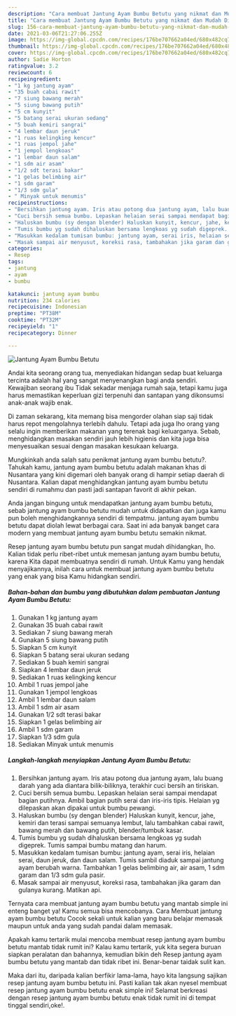 ```yaml
---
description: "Cara membuat Jantung Ayam Bumbu Betutu yang nikmat dan Mudah Dibuat"
title: "Cara membuat Jantung Ayam Bumbu Betutu yang nikmat dan Mudah Dibuat"
slug: 156-cara-membuat-jantung-ayam-bumbu-betutu-yang-nikmat-dan-mudah-dibuat
date: 2021-03-06T21:27:06.255Z
image: https://img-global.cpcdn.com/recipes/176be707662a04ed/680x482cq70/jantung-ayam-bumbu-betutu-foto-resep-utama.jpg
thumbnail: https://img-global.cpcdn.com/recipes/176be707662a04ed/680x482cq70/jantung-ayam-bumbu-betutu-foto-resep-utama.jpg
cover: https://img-global.cpcdn.com/recipes/176be707662a04ed/680x482cq70/jantung-ayam-bumbu-betutu-foto-resep-utama.jpg
author: Sadie Horton
ratingvalue: 3.2
reviewcount: 6
recipeingredient:
- "1 kg jantung ayam"
- "35 buah cabai rawit"
- "7 siung bawang merah"
- "5 siung bawang putih"
- "5 cm kunyit"
- "5 batang serai ukuran sedang"
- "5 buah kemiri sangrai"
- "4 lembar daun jeruk"
- "1 ruas kelingking kencur"
- "1 ruas jempol jahe"
- "1 jempol lengkoas"
- "1 lembar daun salam"
- "1 sdm air asam"
- "1/2 sdt terasi bakar"
- "1 gelas belimbing air"
- "1 sdm garam"
- "1/3 sdm gula"
- " Minyak untuk menumis"
recipeinstructions:
- "Bersihkan jantung ayam. Iris atau potong dua jantung ayam, lalu buang darah yang ada diantara bilik-biliknya, terakhir cuci bersih an tiriskan."
- "Cuci bersih semua bumbu. Lepaskan helaian serai sampai mendapat bagian putihnya. Ambil bagian putih serai dan iris-iris tipis. Helaian yg dilepaskan akan dipakai untuk bumbu pewangi."
- "Haluskan bumbu (sy dengan blender) Haluskan kunyit, kencur, jahe, kemiri dan terasi sampai semuanya lembut, lalu tambahkan cabai rawit, bawang merah dan bawang putih, blender/tumbuk kasar."
- "Tumis bumbu yg sudah dihaluskan bersama lengkoas yg sudah digeprek. Tumis sampai bumbu matang dan harum."
- "Masukkan kedalam tumisan bumbu: jantung ayam, serai iris, helaian serai, daun jeruk, dan daun salam. Tumis sambil diaduk sampai jantung ayam berubah warna. Tambahkan 1 gelas belimbing air, air asam, 1 sdm garam dan 1/3 sdm gula pasir."
- "Masak sampai air menyusut, koreksi rasa, tambahakan jika garam dan gulanya kurang. Matikan api."
categories:
- Resep
tags:
- jantung
- ayam
- bumbu

katakunci: jantung ayam bumbu 
nutrition: 234 calories
recipecuisine: Indonesian
preptime: "PT38M"
cooktime: "PT32M"
recipeyield: "1"
recipecategory: Dinner

---
```



![Jantung Ayam Bumbu Betutu](https://img-global.cpcdn.com/recipes/176be707662a04ed/680x482cq70/jantung-ayam-bumbu-betutu-foto-resep-utama.jpg)

Andai kita seorang orang tua, menyediakan hidangan sedap buat keluarga tercinta adalah hal yang sangat menyenangkan bagi anda sendiri. Kewajiban seorang ibu Tidak sekadar menjaga rumah saja, tetapi kamu juga harus memastikan keperluan gizi terpenuhi dan santapan yang dikonsumsi anak-anak wajib enak.

Di zaman  sekarang, kita memang bisa mengorder olahan siap saji tidak harus repot mengolahnya terlebih dahulu. Tetapi ada juga lho orang yang selalu ingin memberikan makanan yang terenak bagi keluarganya. Sebab, menghidangkan masakan sendiri jauh lebih higienis dan kita juga bisa menyesuaikan sesuai dengan masakan kesukaan keluarga. 



Mungkinkah anda salah satu penikmat jantung ayam bumbu betutu?. Tahukah kamu, jantung ayam bumbu betutu adalah makanan khas di Nusantara yang kini digemari oleh banyak orang di hampir setiap daerah di Nusantara. Kalian dapat menghidangkan jantung ayam bumbu betutu sendiri di rumahmu dan pasti jadi santapan favorit di akhir pekan.

Anda jangan bingung untuk mendapatkan jantung ayam bumbu betutu, sebab jantung ayam bumbu betutu mudah untuk didapatkan dan juga kamu pun boleh menghidangkannya sendiri di tempatmu. jantung ayam bumbu betutu dapat diolah lewat berbagai cara. Saat ini ada banyak banget cara modern yang membuat jantung ayam bumbu betutu semakin nikmat.

Resep jantung ayam bumbu betutu pun sangat mudah dihidangkan, lho. Kalian tidak perlu ribet-ribet untuk memesan jantung ayam bumbu betutu, karena Kita dapat membuatnya sendiri di rumah. Untuk Kamu yang hendak menyajikannya, inilah cara untuk membuat jantung ayam bumbu betutu yang enak yang bisa Kamu hidangkan sendiri.

<!--inarticleads1-->

##### Bahan-bahan dan bumbu yang dibutuhkan dalam pembuatan Jantung Ayam Bumbu Betutu:

1. Gunakan 1 kg jantung ayam
1. Gunakan 35 buah cabai rawit
1. Sediakan 7 siung bawang merah
1. Gunakan 5 siung bawang putih
1. Siapkan 5 cm kunyit
1. Siapkan 5 batang serai ukuran sedang
1. Sediakan 5 buah kemiri sangrai
1. Siapkan 4 lembar daun jeruk
1. Sediakan 1 ruas kelingking kencur
1. Ambil 1 ruas jempol jahe
1. Gunakan 1 jempol lengkoas
1. Ambil 1 lembar daun salam
1. Ambil 1 sdm air asam
1. Gunakan 1/2 sdt terasi bakar
1. Siapkan 1 gelas belimbing air
1. Ambil 1 sdm garam
1. Siapkan 1/3 sdm gula
1. Sediakan  Minyak untuk menumis




<!--inarticleads2-->

##### Langkah-langkah menyiapkan Jantung Ayam Bumbu Betutu:

1. Bersihkan jantung ayam. Iris atau potong dua jantung ayam, lalu buang darah yang ada diantara bilik-biliknya, terakhir cuci bersih an tiriskan.
1. Cuci bersih semua bumbu. Lepaskan helaian serai sampai mendapat bagian putihnya. Ambil bagian putih serai dan iris-iris tipis. Helaian yg dilepaskan akan dipakai untuk bumbu pewangi.
1. Haluskan bumbu (sy dengan blender) Haluskan kunyit, kencur, jahe, kemiri dan terasi sampai semuanya lembut, lalu tambahkan cabai rawit, bawang merah dan bawang putih, blender/tumbuk kasar.
1. Tumis bumbu yg sudah dihaluskan bersama lengkoas yg sudah digeprek. Tumis sampai bumbu matang dan harum.
1. Masukkan kedalam tumisan bumbu: jantung ayam, serai iris, helaian serai, daun jeruk, dan daun salam. Tumis sambil diaduk sampai jantung ayam berubah warna. Tambahkan 1 gelas belimbing air, air asam, 1 sdm garam dan 1/3 sdm gula pasir.
1. Masak sampai air menyusut, koreksi rasa, tambahakan jika garam dan gulanya kurang. Matikan api.




Ternyata cara membuat jantung ayam bumbu betutu yang mantab simple ini enteng banget ya! Kamu semua bisa mencobanya. Cara Membuat jantung ayam bumbu betutu Cocok sekali untuk kalian yang baru belajar memasak maupun untuk anda yang sudah pandai dalam memasak.

Apakah kamu tertarik mulai mencoba membuat resep jantung ayam bumbu betutu mantab tidak rumit ini? Kalau kamu tertarik, yuk kita segera buruan siapkan peralatan dan bahannya, kemudian bikin deh Resep jantung ayam bumbu betutu yang mantab dan tidak ribet ini. Benar-benar taidak sulit kan. 

Maka dari itu, daripada kalian berfikir lama-lama, hayo kita langsung sajikan resep jantung ayam bumbu betutu ini. Pasti kalian tak akan nyesel membuat resep jantung ayam bumbu betutu enak simple ini! Selamat berkreasi dengan resep jantung ayam bumbu betutu enak tidak rumit ini di tempat tinggal sendiri,oke!.

